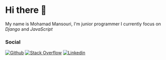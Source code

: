 # Hi there 👋
My name is Mohamad Mansouri, I'm junior programmer
I currently focus on *Django* and *JavaScript*

### Social
[![Github](https://img.shields.io/badge/GitHub-100000?style=for-the-badge&logo=github&logoColor=white)](https://github.com/MohamadMansourii)
[![Stack Overflow](https://img.shields.io/badge/Stack_Overflow-D64A17?style=for-the-badge&logo=stack-overflow&logoColor=white)](https://stackoverflow.com/users/11864721/mohamadmansouri)
[![Linkedin](https://img.shields.io/badge/LinkedIn-0077B5?style=for-the-badge&logo=linkedin&logoColor=white)](https://www.linkedin.com/in/mohammadmansourii/)
